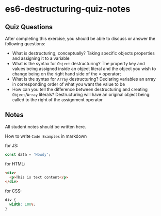 # es6-destructuring-quiz-notes

## Quiz Questions

After completing this exercise, you should be able to discuss or answer the following questions:

- What is destructuring, conceptually?
  Taking specific objects properties and assigning it to a variable
- What is the syntax for `Object` destructuring?
  The property key and values being assigned inside an object literal and the object you wish to change being on the right hand side of the = operator;
- What is the syntax for `Array` destructuring?
  Declaring variables an array in corresponding order of what you want the value to be
- How can you tell the difference between destructuring and creating `Object`/`Array` literals?
  Destructuring will have an original object being called to the right of the assignment operator

## Notes

All student notes should be written here.

How to write `Code Examples` in markdown

for JS:

```javascript
const data = 'Howdy';
```

for HTML:

```html
<div>
  <p>This is text content</p>
</div>
```

for CSS:

```css
div {
  width: 100%;
}
```
